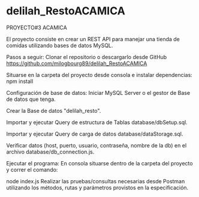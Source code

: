# delilah_RestoACAMICA
PROYECTO#3 ACAMICA

El proyecto consiste en crear un REST API para manejar una tienda de comidas utilizando bases de datos MySQL.

Pasos a seguir:
Clonar el repositorio o descargarlo desde GitHub
https://github.com/milogbourg89/delilah_RestoACAMICA

Situarse en la carpeta del proyecto desde consola e instalar dependencias:
npm install

Configuración de base de datos:
Iniciar MySQL Server o el gestor de Base de datos que tenga.

Crear la Base de datos "delilah_resto".

Importar y ejecutar Query de estructura de Tablas database/dbSetup.sql.

Importar y ejecutar Query de carga de datos database/dataStorage.sql.

Verificar datos (host, puerto, usuario, contraseña, nombre de la db) en el archivo database/db_connection.js.


Ejecutar el programa:
En consola situarse dentro de la carpeta del proyecto y correr el comando:

node index.js
Realizar las pruebas/consultas necesarias desde Postman utilizando los métodos, rutas y parámetros provistos en la especificación.
